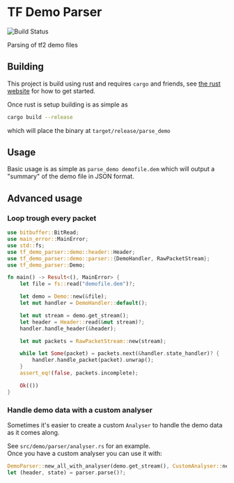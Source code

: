 # TF Demo Parser

![Build Status](https://github.com/demostf/parser/workflows/CI/badge.svg)

Parsing of tf2 demo files

## Building

This project is build using rust and requires `cargo` and friends, see [the rust website](https://www.rust-lang.org/)
for how to get started.

Once rust is setup building is as simple as

```bash
cargo build --release
```

which will place the binary at `target/release/parse_demo`

## Usage

Basic usage is as simple as `parse_demo demofile.dem` which will output a "summary" of the demo file in JSON format.

## Advanced usage

### Loop trough every packet

```rust
use bitbuffer::BitRead;
use main_error::MainError;
use std::fs;
use tf_demo_parser::demo::header::Header;
use tf_demo_parser::demo::parser::{DemoHandler, RawPacketStream};
use tf_demo_parser::Demo;

fn main() -> Result<(), MainError> {
    let file = fs::read("demofile.dem")?;

    let demo = Demo::new(&file);
    let mut handler = DemoHandler::default();

    let mut stream = demo.get_stream();
    let header = Header::read(&mut stream)?;
    handler.handle_header(&header);

    let mut packets = RawPacketStream::new(stream);

    while let Some(packet) = packets.next(&handler.state_handler)? {
        handler.handle_packet(packet).unwrap();
    }
    assert_eq!(false, packets.incomplete);

    Ok(())
}
```

### Handle demo data with a custom analyser

Sometimes it's easier to create a custom `Analyser` to handle the demo data as it comes along.

See `src/demo/parser/analyser.rs` for an example.  
Once you have a custom analyser you can use it with:

```rust
DemoParser::new_all_with_analyser(demo.get_stream(), CustomAnalyser::new());
let (header, state) = parser.parse()?;
```